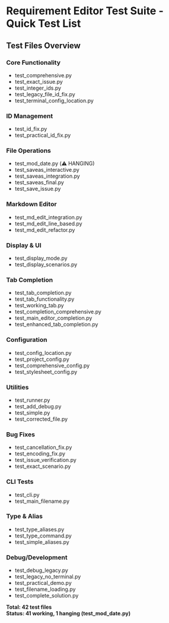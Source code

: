 # Requirement Editor Test Suite - Quick Test List

## Test Files Overview

### Core Functionality
- test_comprehensive.py
- test_exact_issue.py
- test_integer_ids.py
- test_legacy_file_id_fix.py
- test_terminal_config_location.py

### ID Management
- test_id_fix.py
- test_practical_id_fix.py

### File Operations
- test_mod_date.py (⚠️ HANGING)
- test_saveas_interactive.py
- test_saveas_integration.py
- test_saveas_final.py
- test_save_issue.py

### Markdown Editor
- test_md_edit_integration.py
- test_md_edit_line_based.py
- test_md_edit_refactor.py

### Display & UI
- test_display_mode.py
- test_display_scenarios.py

### Tab Completion
- test_tab_completion.py
- test_tab_functionality.py
- test_working_tab.py
- test_completion_comprehensive.py
- test_main_editor_completion.py
- test_enhanced_tab_completion.py

### Configuration
- test_config_location.py
- test_project_config.py
- test_comprehensive_config.py
- test_stylesheet_config.py

### Utilities
- test_runner.py
- test_add_debug.py
- test_simple.py
- test_corrected_file.py

### Bug Fixes
- test_cancellation_fix.py
- test_encoding_fix.py
- test_issue_verification.py
- test_exact_scenario.py

### CLI Tests
- test_cli.py
- test_main_filename.py

### Type & Alias
- test_type_aliases.py
- test_type_command.py
- test_simple_aliases.py

### Debug/Development
- test_debug_legacy.py
- test_legacy_no_terminal.py
- test_practical_demo.py
- test_filename_loading.py
- test_complete_solution.py

**Total: 42 test files**  
**Status: 41 working, 1 hanging (test_mod_date.py)**
